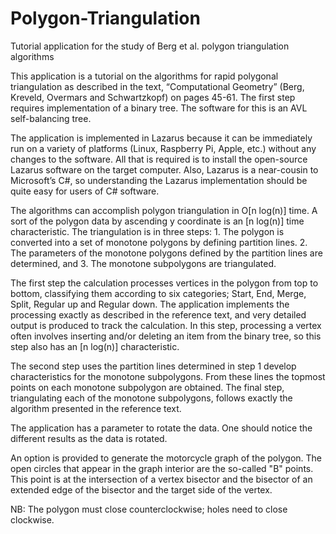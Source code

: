 # Polygon-Triangulation
Tutorial application for the study of Berg et al. polygon triangulation algorithms

This application is a tutorial on the algorithms for rapid polygonal triangulation as described in the text, “Computational Geometry” (Berg, Kreveld, Overmars and Schwartzkopf) on pages 45-61. The first step requires implementation of a binary tree. The software for this is an AVL self-balancing tree.

The application is implemented in Lazarus because it can be immediately run on a variety of platforms (Linux, Raspberry Pi, Apple, etc.) without any changes to the software. All that is required is to install the open-source Lazarus software on the target computer. Also, Lazarus is a near-cousin to Microsoft’s C#, so understanding the Lazarus implementation should be quite easy for users of C# software.

The algorithms can accomplish polygon triangulation in O[n log(n)] time. A sort of the polygon data by ascending y coordinate is an [n log(n)] time characteristic. The triangulation is in three steps: 1. The polygon is converted into a set of monotone polygons by defining partition lines. 2. The parameters of the monotone polygons defined by the partition lines are determined, and 3. The monotone subpolygons are triangulated. 

The first step the calculation processes vertices in the polygon from top to bottom, classifying them according to six categories; Start, End, Merge, Split, Regular up and Regular down. The application implements the processing exactly as described in the reference text, and very detailed output is produced to track the calculation. In this step, processing a vertex often involves inserting and/or deleting an item from the binary tree, so this step also has an [n log(n)] characteristic.

The second step uses the partition lines determined in step 1 develop characteristics for the monotone subpolygons. From these lines the topmost points on each monotone subpolygon are obtained. The final step, triangulating each of the monotone subpolygons, follows exactly the algorithm presented in the reference text. 

The application has a parameter to rotate the data. One should notice the different results as the data is rotated.

An option is provided to generate the motorcycle graph of the polygon. The open circles that appear in the graph interior are the so-called "B" points. This point is at the intersection of a vertex bisector and the bisector of an extended edge of the bisector and the target side of the vertex.

NB: The polygon must close counterclockwise; holes need to close clockwise.
